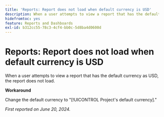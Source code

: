 ```yaml
---
title: 'Reports: Report does not load when default currency is USD'
description: When a user attempts to view a report that has the default currency as USD, the report does not load.
hidefromtoc: yes
feature: Reports and Dashboards
exl-id: b312cc55-78c3-4cf4-bb0c-5d8ba4d0600d
---
```

# Reports: Report does not load when default currency is USD

When a user attempts to view a report that has the default currency as USD, the report does not load.

**Workaround**

Change the default currency to "[!UICONTROL Project's default currency]."

_First reported on June 20, 2024._
